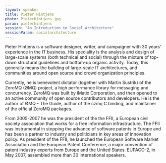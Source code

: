 ```yaml
---
layout: speaker
title: Pieter Hintjens
photo: PieterHintjens.jpg
param: pieterhintjens
session: "An Introduction to Social Architecture"
sessionParam: socialarchitecture
---
```


Pieter Hintjens is a software designer, writer, and campaigner with 30 years' experience in the IT business. His speciality is the analysis and design of large-scale systems (both technical and social) through the mixture of top-down structural guidelines and bottom-up organic activity. Today, this generally means the building of large-scale IT architectures, and communities around open source and crowd organization principles.

Currently, he is benevolent dictator (together with Martin Sustrik) of the ZeroMQ (ØMQ) project, a high performance library for messaging and concurrency. ZeroMQ was built by iMatix Corporation, and then opened to an active community of open source contributors and developers. He is the author of ØMQ - The Guide, author of the czmq C binding, and maintainer of the official ZeroMQ packages.

From 2005-2007 he was the president of the the FFII, a European civil society association that works for a free information infrastructure. The FFII was instrumental in stopping the advance of software patents in Europe and has been a partner to industry and politicians in key areas of innovation policy. As president of the FFII, he launched the European Software Market Association and the European Patent Conference, a major convention of patent industry experts from Europe and the United States. EUPACO-2, in May 2007, assembled more than 30 international speakers.